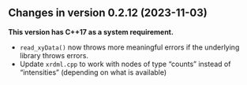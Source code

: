 




<!-- NEWS.md was auto-generated by NEWS.Rmd. Please DO NOT edit by hand!-->

## Changes in version 0.2.12 (2023-11-03)

**This version has C++17 as a system requirement.**

- `read_xyData()` now throws more meaningful errors if the underlying
  library throws errors.
- Update `xrdml.cpp` to work with nodes of type “counts” instead of
  “intensities” (depending on what is available)
